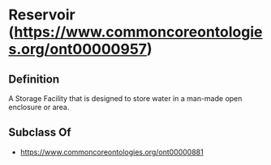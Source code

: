 # Reservoir (https://www.commoncoreontologies.org/ont00000957)

## Definition
A Storage Facility that is designed to store water in a man-made open enclosure or area.

## Subclass Of
- https://www.commoncoreontologies.org/ont00000881

